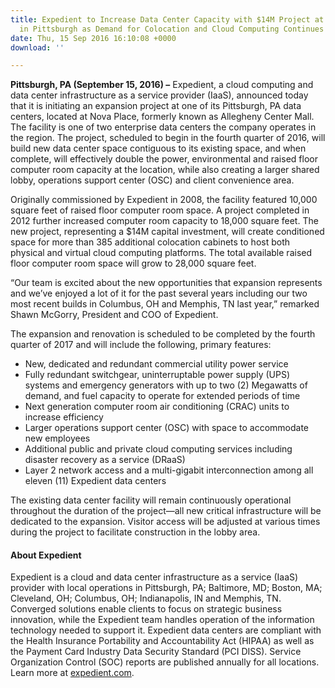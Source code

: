 ```yaml
---
title: Expedient to Increase Data Center Capacity with $14M Project at Nova Place
  in Pittsburgh as Demand for Colocation and Cloud Computing Continues to Grow
date: Thu, 15 Sep 2016 16:10:08 +0000
download: ''

---
```

**Pittsburgh, PA (September 15, 2016) –** Expedient, a cloud computing and data center infrastructure as a service provider (IaaS), announced today that it is initiating an expansion project at one of its Pittsburgh, PA data centers, located at Nova Place, formerly known as Allegheny Center Mall. The facility is one of two enterprise data centers the company operates in the region. The project, scheduled to begin in the fourth quarter of 2016, will build new data center space contiguous to its existing space, and when complete, will effectively double the power, environmental and raised floor computer room capacity at the location, while also creating a larger shared lobby, operations support center (OSC) and client convenience area. 

Originally commissioned by Expedient in 2008, the facility featured 10,000 square feet of raised floor computer room space. A project completed in 2012 further increased computer room capacity to 18,000 square feet. The new project, representing a $14M capital investment, will create conditioned space for more than 385 additional colocation cabinets to host both physical and virtual cloud computing platforms. The total available raised floor computer room space will grow to 28,000 square feet. 

“Our team is excited about the new opportunities that expansion represents and we’ve enjoyed a lot of it for the past several years including our two most recent builds in Columbus, OH and Memphis, TN last year,” remarked Shawn McGorry, President and COO of Expedient. 

The expansion and renovation is scheduled to be completed by the fourth quarter of 2017 and will include the following, primary features:

* New, dedicated and redundant commercial utility power service
* Fully redundant switchgear, uninterruptable power supply (UPS) systems and emergency generators with up to two (2) Megawatts of demand, and fuel capacity to operate for extended periods of time
* Next generation computer room air conditioning (CRAC) units to increase efficiency
* Larger operations support center (OSC) with space to accommodate new employees
* Additional public and private cloud computing services including disaster recovery as a service (DRaaS)
* Layer 2 network access and a multi-gigabit interconnection among all eleven (11) Expedient data centers

The existing data center facility will remain continuously operational throughout the duration of the project—all new critical infrastructure will be dedicated to the expansion. Visitor access will be adjusted at various times during the project to facilitate construction in the lobby area.

#### About Expedient

Expedient is a cloud and data center infrastructure as a service (IaaS) provider with local operations in Pittsburgh, PA; Baltimore, MD; Boston, MA; Cleveland, OH; Columbus, OH; Indianapolis, IN and Memphis, TN. Converged solutions enable clients to focus on strategic business innovation, while the Expedient team handles operation of the information technology needed to support it. Expedient data centers are compliant with the Health Insurance Portability and Accountability Act (HIPAA) as well as the Payment Card Industry Data Security Standard (PCI DISS). Service Organization Control (SOC) reports are published annually for all locations. Learn more at [expedient.com](https://www.expedient.com).